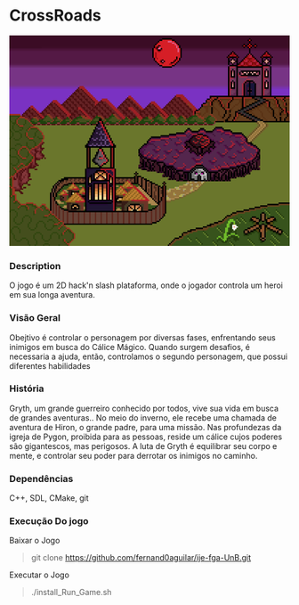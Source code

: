 # CrossRoads

![Menu](/assets/sprites/capa.png)


### Description
O jogo é um 2D hack'n slash plataforma, onde o jogador controla um heroi em sua longa aventura.

### Visão Geral
Obejtivo é controlar o personagem por diversas fases, enfrentando seus inimigos em busca do Cálice Mágico. Quando surgem desafios, é necessaria a ajuda, então, controlamos o segundo personagem, que possui diferentes habilidades

### História
Gryth, um grande guerreiro conhecido por todos, vive sua vida em busca de grandes aventuras.. No meio do inverno, ele recebe uma chamada de aventura de Hiron, o grande padre, para uma missão. Nas profundezas da igreja de Pygon, proibida para as pessoas, reside um cálice cujos poderes são gigantescos, mas perigosos. A luta de Gryth é equilibrar seu corpo e mente, e controlar seu poder para derrotar os inimigos no caminho.

### Dependências

C++, SDL, CMake, git

### Execução Do jogo

Baixar o Jogo
> git clone https://github.com/fernand0aguilar/ije-fga-UnB.git

Executar o Jogo
> ./install_Run_Game.sh

